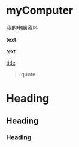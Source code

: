 # myComputer
我的电脑资料

**text**

*text*

[title](http://www.baidu.com)

> quote
# Heading
## Heading
### Heading
